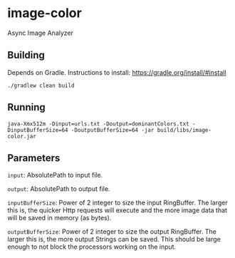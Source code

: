 # image-color
Async Image Analyzer

## Building
Depends on Gradle. Instructions to install: https://gradle.org/install/#install

`./gradlew clean build`

## Running

`java-Xmx512m -Dinput=urls.txt -Doutput=dominantColors.txt -DinputBufferSize=64 -DoutputBufferSize=64 -jar build/libs/image-color.jar`

## Parameters
`input`: AbsolutePath to input file.

`output`: AbsolutePath to output file.

`inputBufferSize`: Power of 2 integer to size the input RingBuffer. The larger this is, the quicker Http requests will execute and the more image data that will be saved in memory (as bytes).

`outputBufferSize`:  Power of 2 integer to size the output RingBuffer. The larger this is, the more output Strings can be saved. This should be large enough to not block the processors working on the input.
